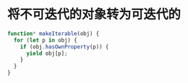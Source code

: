# 将不可迭代的对象转为可迭代的

```js
function* makeIterable(obj) {
  for (let p in obj) {
    if (obj.hasOwnProperty(p)) {
      yield obj[p];
    }
  }
}
```